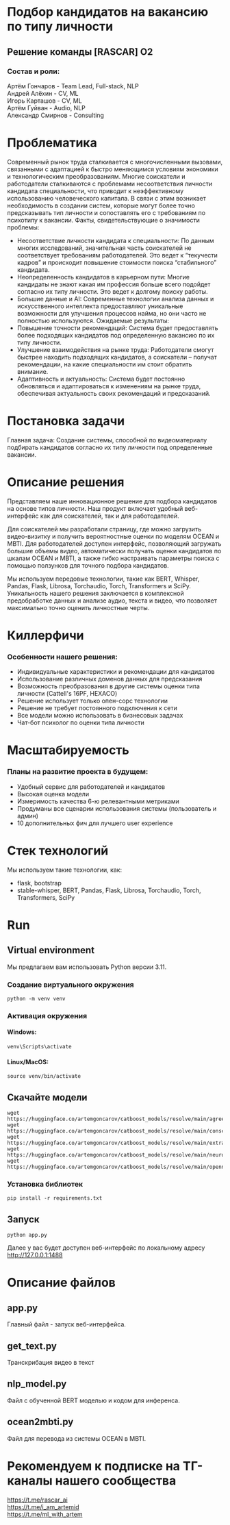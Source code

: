 # Подбор кандидатов на вакансию по типу личности

## Решение команды [RASCAR] O2
### Состав и роли:
Артём Гончаров - Team Lead, Full-stack, NLP\
Андрей Алёхин - CV, ML\
Игорь Карташов - CV, ML\
Артём Гуйван - Audio, NLP\
Александр Смирнов - Consulting

# Проблематика

Современный рынок труда сталкивается с многочисленными вызовами, связанными с адаптацией к
быстро меняющимся условиям экономики и технологическим преобразованиям. Многие соискатели и
работодатели сталкиваются с проблемами несоответствия личности кандидата специальности, что
приводит к неэффективному использованию человеческого капитала.
В связи с этим возникает необходимость в создании систем, которые могут более точно
предсказывать тип личности и сопоставлять его с требованиям по психотипу к вакансии.
Факты, свидетельствующие о значимости проблемы:
- Несоответствие личности кандидата к специальности: По данным многих исследований,
значительная часть соискателей не соответствует требованиям работодателей. Это ведет к
“текучести кадров” и происходит повышение стоимости поиска “стабильного” кандидата.
- Неопределенность кандидатов в карьерном пути: Многие кандидаты не знают какая им профессия
больше всего подойдет согласно их типу личности. Это ведет к долгому поиску работы.
- Большие данные и AI: Современные технологии анализа данных и искусственного интеллекта
предоставляют уникальные возможности для улучшения процессов найма, но они часто не
полностью используются.
Ожидаемые результаты:
- Повышение точности рекомендаций: Система будет предоставлять более подходящих кандидатов
под определенную вакансию по их типу личности.
- Улучшение взаимодействия на рынке труда: Работодатели смогут быстрее находить подходящих
кандидатов, а соискатели – получат рекомендации, на какие специальности им стоит обратить
внимание.
- Адаптивность и актуальность: Система будет постоянно обновляться и адаптироваться к
изменениям на рынке труда, обеспечивая актуальность своих рекомендаций и предсказаний.

# Постановка задачи

Главная задача:
Создание системы, способной по видеоматериалу подбирать кандидатов согласно их типу личности
под определенные вакансии.

# Описание решения

Представляем наше инновационное решение для подбора кандидатов на основе типов личности. Наш продукт включает удобный веб-интерфейс как для соискателей, так и для работодателей.

Для соискателей мы разработали страницу, где можно загрузить видео-визитку и получить вероятностные оценки по моделям OCEAN и MBTI. Для работодателей доступен интерфейс, позволяющий загружать большие объемы видео, автоматически получать оценки кандидатов по шкалам OCEAN и MBTI, а также гибко настраивать параметры поиска с помощью ползунков для точного подбора кандидатов.

Мы используем передовые технологии, такие как BERT, Whisper, Pandas, Flask, Librosa, Torchaudio, Torch, Transformers и SciPy. Уникальность нашего решения заключается в комплексной предобработке данных и анализе аудио, текста и видео, что позволяет максимально точно оценить личностные черты.

# Киллерфичи

### Особенности нашего решения:

- Индивидуальные характеристики и рекомендации для кандидатов
- Использование различных доменов данных для предсказания
- Возможность преобразования в другие системы оценки типа личности (Cattell's 16PF, HEXACO)
- Решение использует только опен-сорс технологии
- Решение не требует постоянного подключения к сети
- Все модели можно использовать в бизнесовых задачах
- Чат-бот психолог по оценки типа личности

# Масштабируемость

### Планы на развитие проекта в будущем:

- Удобный сервис для работодателей и кандидатов
- Высокая оценка модели
- Измеримость качества 6-ю релевантными метриками
- Продуманы все сценарии использования системы
(пользователь и админ)
- 10 дополнительных фич для лучшего user experience

# Стек технологий

Мы используем такие технологии, как:
- flask, bootstrap
- stable-whisper, BERT, Pandas, Flask, Librosa, Torchaudio, Torch, Transformers, SciPy

# Run


## Virtual environment

Мы предлагаем вам использовать Python версии 3.11.

### Создание виртуального окружения
```
python -m venv venv
```
### Активация окружения

#### Windows:
```
venv\Scripts\activate
```
#### Linux/MacOS:
```
source venv/bin/activate
```

## Скачайте модели

```
wget https://huggingface.co/artemgoncarov/catboost_models/resolve/main/agreeableness_best_model.cbm
wget https://huggingface.co/artemgoncarov/catboost_models/resolve/main/conscientiousness_best_model.cbm
wget https://huggingface.co/artemgoncarov/catboost_models/resolve/main/extraversion_best_model.cbm
wget https://huggingface.co/artemgoncarov/catboost_models/resolve/main/neuroticism_best_model.cbm
wget https://huggingface.co/artemgoncarov/catboost_models/resolve/main/openness_best_model.cbm
```

### Установка библиотек

```
pip install -r requirements.txt
```

## Запуск

```
python app.py
```

Далее у вас будет доступен веб-интерфейс по локальному адресу http://127.0.0.1:1488


# Описание файлов

## app.py

Главный файл - запуск веб-интерфейса.

## get_text.py

Транскрибация видео в текст

## nlp_model.py

Файл с обученной BERT моделью и кодом для инференса.

## ocean2mbti.py

Файл для перевода из системы OCEAN в MBTI.

# Рекомендуем к подписке на ТГ-каналы нашего сообщества

https://t.me/rascar_ai \
https://t.me/i_am_artemid \
https://t.me/ml_with_artem
